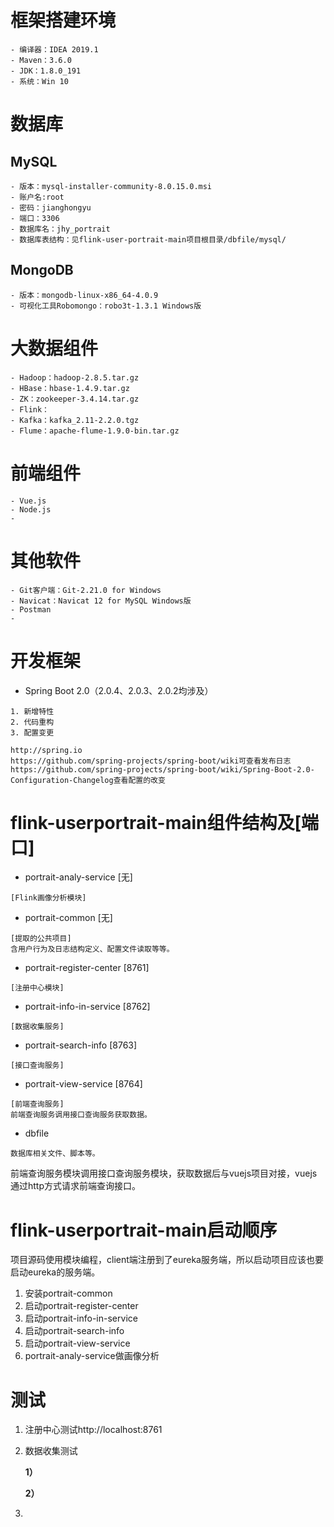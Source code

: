 # 框架搭建环境
````
- 编译器：IDEA 2019.1
- Maven：3.6.0
- JDK：1.8.0_191
- 系统：Win 10
````
# 数据库
## MySQL
```
- 版本：mysql-installer-community-8.0.15.0.msi
- 账户名:root
- 密码：jianghongyu
- 端口：3306
- 数据库名：jhy_portrait
- 数据库表结构：见flink-user-portrait-main项目根目录/dbfile/mysql/
```

## MongoDB
```
- 版本：mongodb-linux-x86_64-4.0.9
- 可视化工具Robomongo：robo3t-1.3.1 Windows版
```

# 大数据组件
```
- Hadoop：hadoop-2.8.5.tar.gz
- HBase：hbase-1.4.9.tar.gz
- ZK：zookeeper-3.4.14.tar.gz
- Flink：
- Kafka：kafka_2.11-2.2.0.tgz
- Flume：apache-flume-1.9.0-bin.tar.gz
```

# 前端组件
```
- Vue.js
- Node.js
- 
```

# 其他软件
````
- Git客户端：Git-2.21.0 for Windows
- Navicat：Navicat 12 for MySQL Windows版
- Postman
- 
````


# 开发框架
- Spring Boot 2.0（2.0.4、2.0.3、2.0.2均涉及）
```
1. 新增特性
2. 代码重构
3. 配置变更
```
```
http://spring.io
https://github.com/spring-projects/spring-boot/wiki可查看发布日志
https://github.com/spring-projects/spring-boot/wiki/Spring-Boot-2.0-Configuration-Changelog查看配置的改变
```

# flink-userportrait-main组件结构及[端口]
- portrait-analy-service    [无]
```
[Flink画像分析模块]
```
- portrait-common           [无]
```
[提取的公共项目]
含用户行为及日志结构定义、配置文件读取等等。
```
- portrait-register-center  [8761]
```
[注册中心模块]
```
- portrait-info-in-service  [8762]
```
[数据收集服务]
```
- portrait-search-info      [8763]
```
[接口查询服务]
```
- portrait-view-service     [8764]
```
[前端查询服务]
前端查询服务调用接口查询服务获取数据。
```
- dbfile 
```
数据库相关文件、脚本等。
```
前端查询服务模块调用接口查询服务模块，获取数据后与vuejs项目对接，vuejs通过http方式请求前端查询接口。


# flink-userportrait-main启动顺序
项目源码使用模块编程，client端注册到了eureka服务端，所以启动项目应该也要启动eureka的服务端。
1. 安装portrait-common
2. 启动portrait-register-center
3. 启动portrait-info-in-service
4. 启动portrait-search-info
5. 启动portrait-view-service
6. portrait-analy-service做画像分析

# 测试
1. 注册中心测试http://localhost:8761
2. 数据收集测试

    **1）**

    **2）**

3. 


